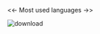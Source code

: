 <!-- <img
  src="https://github-readme-stats.vercel.app/api/top-langs/?username=hoangnguyennn&theme=material-palenight&layout=compact"
  alt="hoangnguyennn's github stats"
/> -->

<<- Most used languages ->>

![download](https://github.com/hoangnguyennn/hoangnguyennn/assets/40981446/ae6be920-c3f8-4132-901d-6875847b40c6)
